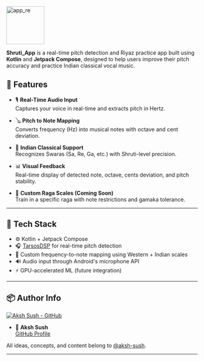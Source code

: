 

<img src="https://github.com/user-attachments/assets/094615d7-2aa2-4c08-8a1a-34cc73ce5b59" alt="app_re" width="100"/> 


**Shruti_App** is a real-time pitch detection and Riyaz practice app built using **Kotlin** and **Jetpack Compose**, designed to help users improve their pitch accuracy and practice Indian classical vocal music.

## 🌟 Features

- 🎙️ **Real-Time Audio Input**  
  Captures your voice in real-time and extracts pitch in Hertz.

- 🪕 **Pitch to Note Mapping**  
  Converts frequency (Hz) into musical notes with octave and cent deviation.

- 🎼 **Indian Classical Support**  
  Recognizes Swaras (Sa, Re, Ga, etc.) with Shruti-level precision.

- 📊 **Visual Feedback**  
  Real-time display of detected note, octave, cents deviation, and pitch stability.

- 🎹 **Custom Raga Scales (Coming Soon)**  
  Train in a specific raga with note restrictions and gamaka tolerance.

---

## 🧱 Tech Stack

- ⚙️ Kotlin + Jetpack Compose
- 🎧 [TarsosDSP](https://github.com/JorenSix/TarsosDSP) for real-time pitch detection
- 📐 Custom frequency-to-note mapping using Western + Indian scales
- 🔊 Audio input through Android's microphone API
- ⚡ GPU-accelerated ML (future integration)

---

## 📦 Author Info
[![Aksh Sush - GitHub](https://github.com/aksh-sush.png?size=100)](https://github.com/aksh-sush)

- 👤 **Aksh Sush**  
  [GitHub Profile](https://github.com/aksh-sush)  

All ideas, concepts, and content belong to [@aksh-sush](https://github.com/aksh-sush).

---

